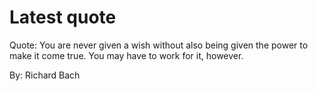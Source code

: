 # Latest quote 

Quote: You are never given a wish without also being given the power to make it come true. You may have to work for it, however. 

By: Richard Bach